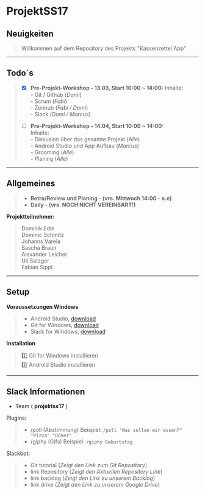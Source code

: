 # ProjektSS17

## Neuigkeiten
>
>  Willkommen auf dem Repository des Projekts "Kassenzettel App"
>
>
***

## Todo´s

> - [x] **Pre-Projekt-Workshop - 13.03, Start 10:00 ~ 14:00:**
>       Inhalte:  
>       - Git / Github (_Domi_)  
>       - Scrum (_Fabi_)  
>       - Zenhub (_Fabi / Domi_)  
>       - Slack (_Domi / Marcus_)
>
> - [ ] **Pre-Projekt-Workshop - 14.04, Start 10:00 ~ 14:00:**  
>       Inhalte:  
>       - Diskusion über das gesamte Projekt (_Alle_)  
>       - Android Studio und App Aufbau (_Marcus_)  
>       - Grooming (_Alle_)  
>       - Planing (_Alle_)  
>
***

## Allgemeines

> - **Retro/Review und Planing - (vrs. Mittwoch 14:00 - o.e)**  
> - **Daily - (vrs. NOCH NICHT VEREINBART!)**
>

**Projektteilnehmer:**
> Dominik Edin  
> Dominic Schmitz  
> Johanns Varela  
> Sascha Braun  
> Alexander Leicher  
> Uli Satzger  
> Fabian Sippl  
***

## Setup

**Voraussetzungen Windows**  
> - Android Studio, [download](https://developer.android.com/studio/index.html)  
> - Git for Windows, [download](https://git-scm.com/download/win)
> - Slack for Windows, [download](https://slack.com/downloads/windows)

**Installation**
> :one: Git for Windows installieren  
> :two: Android Studio installieren  
>
***

## Slack Informationen  
- Team ( **projektss17** )

Plugins:  
> - /poll (Abstimmung) Beispiel: `/poll "Was sollen wir essen?" "Pizza" "Döner"` 
> - /giphy (Gifs) Beispiel: `/giphy Geburtstag`  

Slackbot:
> - Git tutorial (_Zeigt den Link zum Git Repository_) 
> - link Repository (_Zeigt den Aktuellen Repository Link_)  
> - link backlog (_Zeigt den Link zu unserem Backlog_)  
> - link drive (_Zeigt den Link zu unserem Google Drive_)

